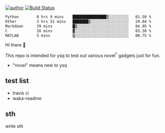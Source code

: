 [![author](https://img.shields.io/badge/author-ysq-green)](https://github.com/Yang-Shiqin)
[![Build Status](https://app.travis-ci.com/Yang-Shiqin/testall.svg?branch=main)](https://app.travis-ci.com/Yang-Shiqin/testall)

<!--START_SECTION:waka-->

```txt
Python        8 hrs 9 mins    ███████████████▒░░░░░░░░░   61.50 %
Other         3 hrs 51 mins   ███████▒░░░░░░░░░░░░░░░░░   29.04 %
Markdown      39 mins         █▒░░░░░░░░░░░░░░░░░░░░░░░   04.95 %
C             26 mins         ▓░░░░░░░░░░░░░░░░░░░░░░░░   03.30 %
MATLAB        5 mins          ▒░░░░░░░░░░░░░░░░░░░░░░░░   00.75 %
```

<!--END_SECTION:waka-->

Hi there 👋

This repo is intended for ysq to test out various novel<sup>*</sup> gadgets just for fun.

- "novel" means new to ysq

## test list
- travis ci
- waka-readme


## sth
write sth

